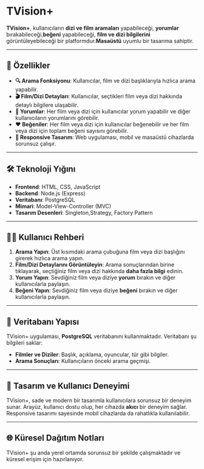 # **TVision+**

**TVision+**, kullanıcıların **dizi ve film aramaları** yapabileceği, **yorumlar** bırakabileceği,**beğeni** yapabileceği, **film ve dizi bilgilerini** görüntüleyebileceği bir platformdur.**Masaüstü**  uyumlu bir tasarıma sahiptir.

---

## **🚀 Özellikler**

- **🔍 Arama Fonksiyonu**: Kullanıcılar, film ve dizi başlıklarıyla hızlıca arama yapabilir.
- **🎬 Film/Dizi Detayları**: Kullanıcılar, seçtikleri film veya dizi hakkında detaylı bilgilere ulaşabilir. 
- **💬 Yorumlar**: Her film veya dizi için kullanıcılar yorum yapabilir ve diğer kullanıcıların yorumlarını görebilir.
- **❤️ Beğeniler**:  Her film veya dizi için kullanıcılar beğenebilir ve her film veya dizi için toplam beğeni sayısını görebilir.
- **📱 Responsive Tasarım**: Web uygulaması, mobil ve masaüstü cihazlarda sorunsuz çalışır.

---

## **🛠️ Teknoloji Yığını**

- **Frontend**: HTML, CSS, JavaScript
- **Backend**: Node.js (Express)
- **Veritabanı**: PostgreSQL
- **Mimari**: Model-View-Controller (MVC)  
- **Tasarım Desenleri**: Singleton,Strategy, Factory Pattern

---

## **👩‍💻 Kullanıcı Rehberi**

1. **Arama Yapın**: Üst kısımdaki arama çubuğuna film veya dizi başlığını girerek hızlıca arama yapın.
2. **Film/Dizi Detaylarını Görüntüleyin**: Arama sonuçlarından birine tıklayarak, seçtiğiniz film veya dizi hakkında **daha fazla bilgi** edinin.
3. **Yorum Yapın**: Sevdiğiniz film veya diziye **yorum** bırakın ve diğer kullanıcılarla paylaşın.
4. **Beğeni Yapın**: Sevdiğiniz film veya diziye **beğeni** bırakın ve diğer kullanıcılarla paylaşın.
---

## **💾 Veritabanı Yapısı**

TVision+ uygulaması, **PostgreSQL** veritabanını kullanmaktadır. Veritabanı şu bilgileri saklar:

- **Filmler ve Diziler**: Başlık, açıklama, oyuncular, tür gibi bilgiler.
- **Arama Sonuçları**: Kullanıcıların önceki arama geçmişi.
  
---

## **🎨 Tasarım ve Kullanıcı Deneyimi**

TVision+, sade ve modern bir tasarımla kullanıcılara sorunsuz bir deneyim sunar. Arayüz, kullanıcı dostu olup, her cihazda **akıcı** bir deneyim sağlar. Responsive tasarımı sayesinde mobil cihazlarda da rahatlıkla kullanılabilir.

---
## 🌐 Küresel Dağıtım Notları

TVision+ şu anda yerel ortamda sorunsuz bir şekilde çalışmaktadır ve küresel erişim için hazırlanıyor.
